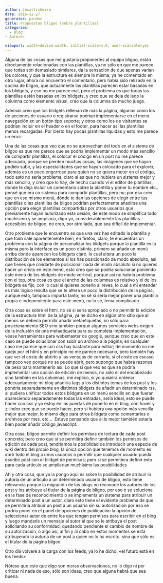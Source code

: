 ```yaml
---
author: Jmcastinheira
date: 2016-12-27
generator: pandoc
title: Propuestas bligoo (sobre plantillas)
categories:
  - Blog
- Autores

viewport: width=device-width, initial-scale=1.0, user-scalable=yes
---
```




Alguna de las cosas que me gustaría proponerles al equipo bligoo, están
directamente relacionadas con las plantillas, ya no sólo en que me
parece que todas son demasiado similares, da la sensación de que apenas
varían los colores, y que la estructura es siempre la misma, ya he
comentado en otro lugar, ahora no encuentro el comentario, pero había
sido relizado en la cocina de bligoo, que actualmente las plantillas
parecen estar basadas en los blidgets, y eso no me parece mal, pero el
problema es que todas las plantillas están basadas en los blidgets, y
creo que se deja de lado la columna como elemento visual, creo que la
columna da mucho juego.

Además creo que los blidgets rellenan de más la página, algunos como los
de acciones de usuario o registrarse podrían implementarse en el menú
navegación en un botón tipo soporte; y otros como los de visitantes se
podrían incluir en el header o en el footer, para hacer así las
plantillas menos recargadas. Por cierto hay pocas plantillas liquidas y
esto me parece un error.

Una de las cosas que veo que no se aprovechan del todo en el sistema de
bligoo es que me parece que se podría implementar un modo más sencillo
de compartir plantillas, el colocar el código en un post no me parece
adecuado, porque se pierden muchas cosas, las imágenes que se hayan
podido subir, y las especialidades que se hayan colocado para el
explorer, además es un poco engorroso para quien no se quiera meter en
el código, todo esto no sería problema, claro si es que no hubiera un
sistema mejor y más sencillo, y creo que lo hay, de hecho cuando vi el
editor de plantillas, donde te deja incluir un comentario sobre la
plantilla y poner tu nombre etc.. pensé que era un sistema para
compartir plantillas, pero no; por eso creo que en ese mismo menú, dónde
te dan las opciones de elegir entre tus plantillas o las plantillas de
bligoo podrían perfectamente añadirse una opción para elegir plantillas
compartidas por otros usuarios que previamente hayan autorizado esta
cesión, de este modo se simplifica todo muchísimo y se ampliaría, digo
yo, considerablemente las plantillas accesibles de bligoo, no creo, por
otro lado, que sea dificil de implementar.

Otro problema que le encuentro es que una vez has editado la plantilla y
que todo sale aparentemente bien, en firefox, claro, te encuentras un
problema con la página de personalizar los blidgets porque la plantilla
es la misma pero la interface es un poco distinta, primero se añade un
menú arriba donde aparecen los blidgets claro, lo cual altera un poco la
distribución de los elementos si los has posicionado de modo absolulto,
así que tienes que olvidarte de posicionar nada de modo absoluto si no
quieres hacer un cristo en este menú, esto creo que se podría solucionar
poniendo este menú de los blidgets de modo vertical, porque así no
habría problema con el top, otra cosa es que el ancho de las columnas es
relativo y el de los blidgets es fijo, con lo cual si quieres ponerlo al
reves, lo cual a mi entender es más lógico resulta que se te altera un
poco la distribución de la página, aunque esto, tampoco importa tanto;
no sé si sería mejor poner una plantilla propia e independiente para
este menú, no lo sé, tema complicado.

Otra cosa es sobre el html, no sé si sería apropiado o no permitir la
edición de la estructura html de la página, ya he dicho en algún otro
sitio que al menos se debería permitir añadir metaetiquetas, no sólo
para posicionamiento SEO sino tambíen porque algunos servicios webs
exigen de la inclusión de una metaetiqueta para su completa
implementación, véase herramientas para websmaster de google, aunque
creo que en este caso se puede solucionar con subir un archivo a la
página; en cualquier caso me parece que con css hay bastante para
editar; de momento no me quejo por el html y en principio no me parece
necesario, pero también hay que ver el coste de abrirlo y las ventajas
de cerrarlo, si el coste es escaso tampoco veo porqué no se puede abrir,
pero supongo que habrá razones de peso para mantenerlo así. Lo que sí
que veo es que se podría implementar una opción de edición de menús, no
sólo el del encabezado sino también en las columnas, me explico, si yo
quisiera ordenar adecuadamente mi blog añadiría tags a los distintos
temas de los post y los pondría separadamente en distintos blidgets de
añadir un determinado rss, si pudiera unificar todos estos blidgets en
un menú sencillo en que fueran apareciendo separadamente todas las
entradas, sería ideal, esto se puede hacer con css y yo estoy en las
puertas de ponerlo en el blog, con hover y z-index creo que se puede
hacer, pero si hubiera una opción más sencilla mejor que mejor, lo mismo
digo para otros blidgets como comentarios o archivos por mes, etc... 
Estuve pensando que al lo mejor también estaría bien poder añadir código
javascript.

Otra cosa, bligoo permite definir los permisos de lectura de cada post
concreto; pero creo que si se permitira definir también los permisos de
edición de cada post, tendríamos la posiblidad de introducir una especie
de wiki dentro del propio blog, la única opción que tenemos de momento
es abrir todo el blog a unos usuarios o permitir que cualquier usuario
pueda escribir post con el blidget de permisos; pero si se permitiera
definir esto para cada artículo se ampliarían muchísimo las
posibilidades

Ah y otra cosa, que ya la pongo aquí es sobre la posibilidad de atribuir
la autoría de un artículo a un determinado usuario de bligoo, esto tiene
relevancia porque la migración de los blogs no reconoce los autores de
los post y los atribuye al titular de la página de bligoo, por eso o se
soluciona en la fase de reconocimiento o se implementa un sistema para
atribuir un determinado post a un autor, claro esto tiene el evidente
problema de que se permitíria atribuir un post a un usuario sin su
autorización por eso se podría poner en el panel de opciones de
publicación la opción de seleccionar autor de entre los que tengan
permisos para escribir en el blog y luego mandarle un mensaje al autor
al que se le atribuya el post solicitando su conformidad, quedando
pendiente el cambio de nombre de su autorización, o algo así, al fin y
al cabo en estos momentos se está atribuyendo la autoria de un post a
quien no lo ha escrito, sino que sólo es el titular de la página bligoo

Otro día volveré a la carga con los feeds, ya lo he dicho: «el futuro
está en los feeds»

Nótese que esto que digo son meras observaciones, no lo digo ni por
criticar ni nada de eso, sólo son ideas, creo que alguna habrá que sea
buena.
